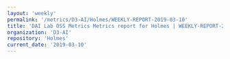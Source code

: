 ```yaml
---
layout: 'weekly'
permalink: '/metrics/D3-AI/Holmes/WEEKLY-REPORT-2019-03-10'
title: 'DAI Lab OSS Metrics Metrics report for Holmes | WEEKLY-REPORT-2019-03-10'
organization: 'D3-AI'
repository: 'Holmes'
current_date: '2019-03-10'
---
```

